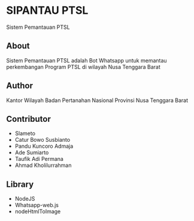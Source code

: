 # SIPANTAU PTSL
Sistem Pemantauan PTSL
## About
Sistem Pemantauan PTSL adalah Bot Whatsapp untuk memantau perkembangan Program PTSL di wilayah Nusa Tenggara Barat

## Author
Kantor Wilayah Badan Pertanahan Nasional Provinsi Nusa Tenggara Barat

## Contributor
- Slameto
- Catur Bowo Susbianto
- Pandu Kuncoro Admaja
- Ade Sumiarto
- Taufik Adi Permana
- Ahmad Kholilurrahman

## Library
- NodeJS
- Whatsapp-web.js
- nodeHtmlToImage

